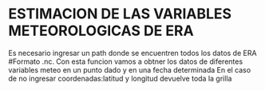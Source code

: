 
# ESTIMACION DE LAS VARIABLES METEOROLOGICAS DE ERA      
Es necesario ingresar un path donde se encuentren todos los datos de ERA 
#Formato .nc.
Con esta funcion vamos a obtner los datos de diferentes variables meteo en un 
punto dado y en una fecha determinada
En el caso de no ingresar coordenadas:latitud y longitud devuelve toda la grilla

